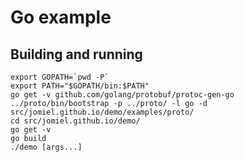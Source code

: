 # Go example

## Building and running

```shell
export GOPATH=`pwd -P`
export PATH="$GOPATH/bin:$PATH"
go get -v github.com/golang/protobuf/protoc-gen-go
../proto/bin/bootstrap -p ../proto/ -l go -d src/jomiel.github.io/demo/examples/proto/
cd src/jomiel.github.io/demo/
go get -v
go build
./demo [args...]
```

